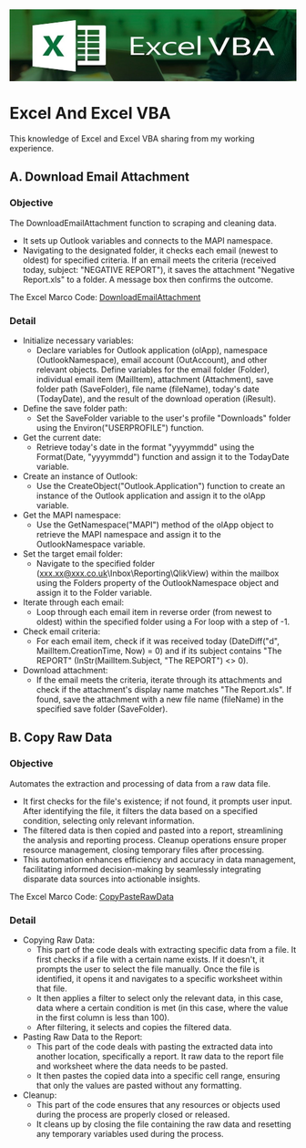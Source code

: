 <img align="center" src="/image/VBA-Banner.jpg" alt="Banner" />

# Excel And Excel VBA
This knowledge of Excel and Excel VBA sharing from my working experience. 

## A. Download Email Attachment
### Objective
The DownloadEmailAttachment function to scraping and cleaning data. 
* It sets up Outlook variables and connects to the MAPI namespace.
* Navigating to the designated folder, it checks each email (newest to oldest) for specified criteria. If an email meets the criteria (received today, subject: "NEGATIVE REPORT"), it saves the attachment "Negative Report.xls" to a folder. A message box then confirms the outcome.

The Excel Marco Code: [DownloadEmailAttachment](/DownloadEmailAttachment.bas)

### Detail
* Initialize necessary variables:
  * Declare variables for Outlook application (olApp), namespace (OutlookNamespace), email account (OutAccount), and other relevant objects.
Define variables for the email folder (Folder), individual email item (MailItem), attachment (Attachment), save folder path (SaveFolder), file name (fileName), today's date (TodayDate), and the result of the download operation (iResult).
* Define the save folder path:
  * Set the SaveFolder variable to the user's profile "Downloads" folder using the Environ("USERPROFILE") function.
* Get the current date:
  * Retrieve today's date in the format "yyyymmdd" using the Format(Date, "yyyymmdd") function and assign it to the TodayDate variable.
* Create an instance of Outlook:
  * Use the CreateObject("Outlook.Application") function to create an instance of the Outlook application and assign it to the olApp variable.
* Get the MAPI namespace:
  * Use the GetNamespace("MAPI") method of the olApp object to retrieve the MAPI namespace and assign it to the OutlookNamespace variable.
* Set the target email folder:
  * Navigate to the specified folder (xxx.xx@xxx.co.uk\Inbox\Reporting\QlikView) within the mailbox using the Folders property of the OutlookNamespace object and assign it to the Folder variable.
* Iterate through each email:
  * Loop through each email item in reverse order (from newest to oldest) within the specified folder using a For loop with a step of -1.
* Check email criteria:
  * For each email item, check if it was received today (DateDiff("d", MailItem.CreationTime, Now) = 0) and if its subject contains "The REPORT" (InStr(MailItem.Subject, "The REPORT") <> 0).
* Download attachment:
  * If the email meets the criteria, iterate through its attachments and check if the attachment's display name matches "The Report.xls". If found, save the attachment with a new file name (fileName) in the specified save folder (SaveFolder).

## B. Copy Raw Data
### Objective
Automates the extraction and processing of data from a raw data file. 
* It first checks for the file's existence; if not found, it prompts user input. After identifying the file, it filters the data based on a specified condition, selecting only relevant information. 
* The filtered data is then copied and pasted into a report, streamlining the analysis and reporting process. Cleanup operations ensure proper resource management, closing temporary files after processing.
* This automation enhances efficiency and accuracy in data management, facilitating informed decision-making by seamlessly integrating disparate data sources into actionable insights.

The Excel Marco Code: [CopyPasteRawData](/CopyPasteRawData.bas)

### Detail
* Copying Raw Data:
  * This part of the code deals with extracting specific data from a file.
It first checks if a file with a certain name exists. If it doesn't, it prompts the user to select the file manually.
Once the file is identified, it opens it and navigates to a specific worksheet within that file.
  * It then applies a filter to select only the relevant data, in this case, data where a certain condition is met (in this case, where the value in the first column is less than 100).
  * After filtering, it selects and copies the filtered data.
* Pasting Raw Data to the Report:
  * This part of the code deals with pasting the extracted data into another location, specifically a report.
It raw data to the report file and worksheet where the data needs to be pasted.
  * It then pastes the copied data into a specific cell range, ensuring that only the values are pasted without any formatting.
* Cleanup:
  * This part of the code ensures that any resources or objects used during the process are properly closed or released.
  * It cleans up by closing the file containing the raw data and resetting any temporary variables used during the process.

